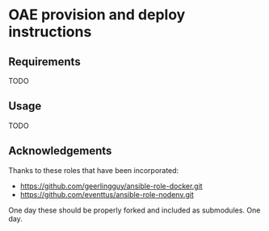 # OAE provision and deploy instructions

## Requirements

TODO

## Usage

TODO

## Acknowledgements

Thanks to these roles that have been incorporated:

- https://github.com/geerlingguy/ansible-role-docker.git
- https://github.com/eventtus/ansible-role-nodenv.git

One day these should be properly forked and included as submodules. One day.
